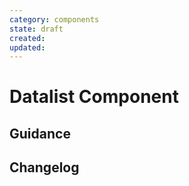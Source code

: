 ```yaml
---
category: components
state: draft
created: 
updated: 
---
```


# Datalist Component

## Guidance

## Changelog

